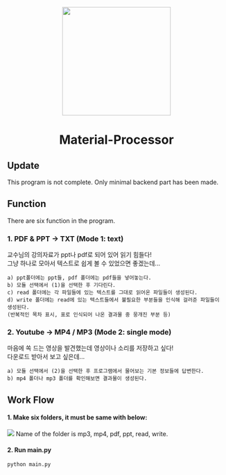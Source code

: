 <p align='center'>
  <img src="https://user-images.githubusercontent.com/86072294/132429234-81836a8b-300d-4e76-a5e2-95c73cb023e6.PNG" width="250">
</p>
<h1 align='center'>  Material-Processor </h1>

## Update
This program is not complete.
Only minimal backend part has been made.

## Function
There are six function in the program.

### 1. PDF & PPT -> TXT (Mode 1: text)
교수님의 강의자료가 ppt나 pdf로 되어 있어 읽기 힘들다! \
그냥 하나로 모아서 텍스트로 쉽게 볼 수 있었으면 좋겠는데...
```
a) ppt폴더에는 ppt들, pdf 폴더에는 pdf들을 넣어놓는다.
b) 모듈 선택에서 (1)을 선택한 후 기다린다.
c) read 폴더에는 각 파일들에 있는 텍스트를 그대로 읽어온 파일들이 생성된다.
d) write 폴더에는 read에 있는 텍스트들에서 불필요한 부분들을 인식해 걸러준 파일들이 생성된다.
(반복적인 목차 표시, 표로 인식되어 나온 결과물 중 뭉개진 부분 등)
```

### 2. Youtube -> MP4 / MP3 (Mode 2: single mode)
마음에 쏙 드는 영상을 발견했는데 영상이나 소리를 저장하고 싶다! \
다운로드 받아서 보고 싶은데...
```
a) 모듈 선택에서 (2)을 선택한 후 프로그램에서 물어보는 기본 정보들에 답변한다.
b) mp4 폴더나 mp3 폴더를 확인해보면 결과물이 생성된다.
```

## Work Flow
#### 1. Make six folders, it must be same with below:
<img src = "https://user-images.githubusercontent.com/86072294/132428343-ebfc63bd-5011-45e2-b9d2-e32f1580308e.png">
Name of the folder is mp3, mp4, pdf, ppt, read, write.

#### 2. Run main.py
```
python main.py
```

